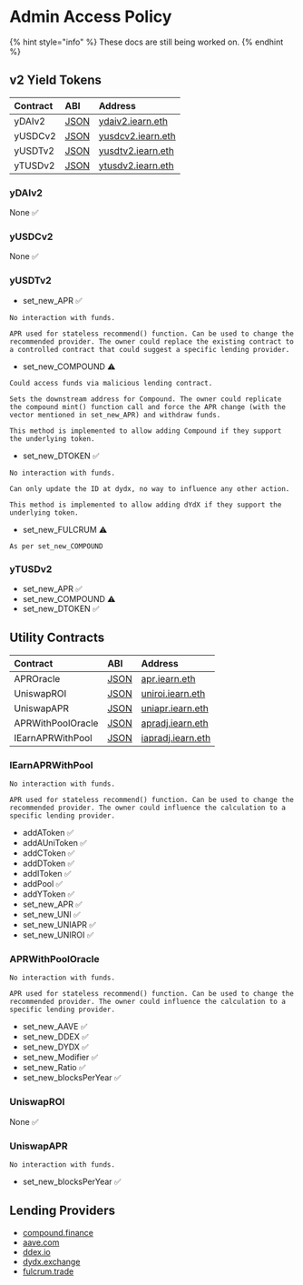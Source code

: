 # Admin Access Policy

{% hint style="info" %}
These docs are still being worked on.
{% endhint %}

## v2 Yield Tokens

| Contract | ABI                                                                                    | Address                                                                                                  |
| :------- | :------------------------------------------------------------------------------------- | :------------------------------------------------------------------------------------------------------- |
| yDAIv2   | [JSON](https://github.com/yearn/itoken/blob/master/build/contracts/yDAI.json)  | [ydaiv2.iearn.eth](https://etherscan.io/address/0x16de59092dAE5CcF4A1E6439D611fd0653f0Bd01#readContract) |
| yUSDCv2  | [JSON](https://github.com/yearn/itoken/blob/master/build/contracts/yUSDC.json) | [yusdcv2.iearn.eth](https://etherscan.io/address/0xd6aD7a6750A7593E092a9B218d66C0A814a3436e)             |
| yUSDTv2  | [JSON](https://github.com/yearn/itoken/blob/master/build/contracts/yUSDT.json) | [yusdtv2.iearn.eth](https://etherscan.io/address/0x83f798e925BcD4017Eb265844FDDAbb448f1707D)             |
| yTUSDv2  | [JSON](https://github.com/yearn/itoken/blob/master/build/contracts/yTUSD.json) | [ytusdv2.iearn.eth](https://etherscan.io/address/0x73a052500105205d34daf004eab301916da8190f)             |

### yDAIv2

None ✅

### yUSDCv2

None ✅

### yUSDTv2

- set_new_APR ✅

```text
No interaction with funds.

APR used for stateless recommend() function. Can be used to change the recommended provider. The owner could replace the existing contract to a controlled contract that could suggest a specific lending provider.
```

- set_new_COMPOUND ⚠️

```text
Could access funds via malicious lending contract.

Sets the downstream address for Compound. The owner could replicate the compound mint() function call and force the APR change (with the vector mentioned in set_new_APR) and withdraw funds.

This method is implemented to allow adding Compound if they support the underlying token.
```

- set_new_DTOKEN ✅

```text
No interaction with funds.

Can only update the ID at dydx, no way to influence any other action.

This method is implemented to allow adding dYdX if they support the underlying token.
```

- set_new_FULCRUM ⚠️

```text
As per set_new_COMPOUND
```

### yTUSDv2

- set_new_APR ✅
- set_new_COMPOUND ⚠️
- set_new_DTOKEN ✅

## Utility Contracts

| Contract          | ABI                                                                                                    | Address                                                                                                   |
| :---------------- | :----------------------------------------------------------------------------------------------------- | :-------------------------------------------------------------------------------------------------------- |
| APROracle         | [JSON](https://github.com/yearn/apr-oracle/blob/master/build/contracts/APROracle.json)         | [apr.iearn.eth](https://etherscan.io/address/0x97ff4a1b787ade6b94cca95b61f79417c673331d#code)             |
| UniswapROI        | [JSON](https://github.com/yearn/uniswap-roi/blob/master/build/contracts/UniswapROI.json)       | [uniroi.iearn.eth](https://etherscan.io/address/0xd04ca0ae1cd8085438fdd8c22a76246f315c2687#readContract)  |
| UniswapAPR        | [JSON](https://github.com/yearn/uniswap-roi/blob/master/build/contracts/UniswapAPR.json)       | [uniapr.iearn.eth](https://etherscan.io/address/0x4c70D89A4681b2151F56Dc2c3FD751aBb9CE3D95#readContract)  |
| APRWithPoolOracle | [JSON](https://github.com/yearn/apr-oracle/blob/master/build/contracts/APRWithPoolOracle.json) | [apradj.iearn.eth](https://etherscan.io/address/0xAE8F37F0e8AD690486bFA2495113d7E94B7a7Ba6#code)          |
| IEarnAPRWithPool  | [JSON](https://github.com/yearn/uniswap-roi/blob/master/build/contracts/IEarnAPRWithPool.json) | [iapradj.iearn.eth](https://etherscan.io/address/0xcD5F61c392B61F440991DEf98FF6Af07FC6900D4#readContract) |

### IEarnAPRWithPool

```text
No interaction with funds.

APR used for stateless recommend() function. Can be used to change the recommended provider. The owner could influence the calculation to a specific lending provider.
```

- addAToken ✅
- addAUniToken ✅
- addCToken ✅
- addDToken ✅
- addIToken ✅
- addPool ✅
- addYToken ✅
- set_new_APR ✅
- set_new_UNI ✅
- set_new_UNIAPR ✅
- set_new_UNIROI ✅

### APRWithPoolOracle

```text
No interaction with funds.

APR used for stateless recommend() function. Can be used to change the recommended provider. The owner could influence the calculation to a specific lending provider.
```

- set_new_AAVE ✅
- set_new_DDEX ✅
- set_new_DYDX ✅
- set_new_Modifier ✅
- set_new_Ratio ✅
- set_new_blocksPerYear ✅

### UniswapROI

None ✅

### UniswapAPR

```text
No interaction with funds.
```

- set_new_blocksPerYear ✅

## Lending Providers

- [compound.finance](http://compound.finance/)
- [aave.com](http://aave.com/)
- [ddex.io](https://ddex.io/)
- [dydx.exchange](http://dydx.exchange/)
- [fulcrum.trade](http://fulcrum.trade/)
